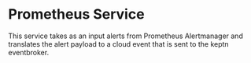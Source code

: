 # Prometheus Service

This service takes as an input alerts from Prometheus Alertmanager and translates the alert payload to a cloud event that is sent to the keptn eventbroker.